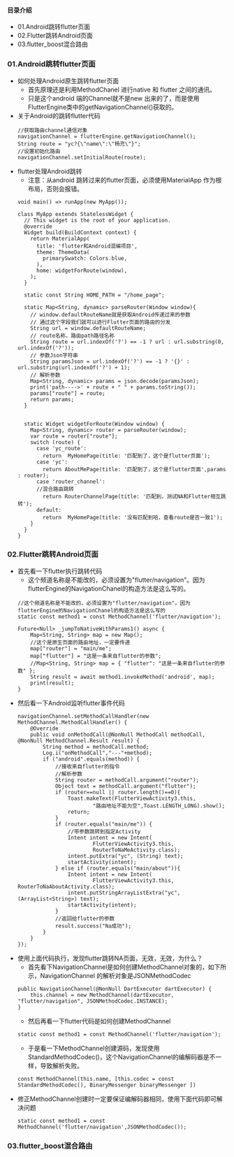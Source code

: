#### 目录介绍
- 01.Android跳转flutter页面
- 02.Flutter跳转Android页面
- 03.flutter_boost混合路由


### 01.Android跳转flutter页面
- 如何处理Android原生跳转flutter页面
    - 首先原理还是利用MethodChanel 进行native 和 flutter 之间的通讯。
    - 只是这个android 端的Channel就不是new 出来的了，而是使用FlutterEngine类中的getNavigationChannel()获取的。
- 关于Android的跳转flutter代码
    ```
    //获取路由channel通信对象
    navigationChannel = flutterEngine.getNavigationChannel();
    String route = "yc?{\"name\":\"杨充\"}";
    //设置初始化路由
    navigationChannel.setInitialRoute(route);
    ```
- flutter处理Android跳转
    - 注意：从android 跳转过来的flutter页面，必须使用MaterialApp 作为根布局，否则会报错。
    ```
    void main() => runApp(new MyApp());
    
    class MyApp extends StatelessWidget {
      // This widget is the root of your application.
      @override
      Widget build(BuildContext context) {
        return MaterialApp(
          title: 'flutter和Android混编项目',
          theme: ThemeData(
            primarySwatch: Colors.blue,
          ),
          home: widgetForRoute(window),
        );
      }
    
      static const String HOME_PATH = "/home_page";
    
      static Map<String, dynamic> parseRouter(Window window){
        // window.defaultRouteName就是获取Android传递过来的参数
        // 通过这个字段我们就可以进行Flutter页面的路由的分发
        String url = window.defaultRouteName;
        // route名称，路由path路径名称
        String route = url.indexOf('?') == -1 ? url : url.substring(0, url.indexOf('?'));
        // 参数Json字符串
        String paramsJson = url.indexOf('?') == -1 ? '{}' : url.substring(url.indexOf('?') + 1);
        // 解析参数
        Map<String, dynamic> params = json.decode(paramsJson);
        print('path---->' + route + " " + params.toString());
        params["route"] = route;
        return params;
      }
    
    
      static Widget widgetForRoute(Window window) {
        Map<String, dynamic> router = parseRouter(window);
        var route = router["route"];
        switch (route) {
          case 'yc_route':
            return  MyHomePage(title: '匹配到了，这个是flutter页面');
          case 'yc':
            return AboutMePage(title: '匹配到了，这个是flutter页面',params : router);
          case 'router_channel':
          //混合路由跳转
            return RouterChannelPage(title: '匹配到，测试NA和Flutter相互跳转');
          default:
            return  MyHomePage(title: '没有匹配到哈，查看route是否一致1');
        }
      }
    }
    ```


### 02.Flutter跳转Android页面
- 首先看一下flutter执行跳转代码
    - 这个频道名称是不能改的，必须设置为"flutter/navigation"。因为flutterEngine的NavigationChanel的构造方法是这么写的。
    ```
    //这个频道名称是不能改的，必须设置为"flutter/navigation"。因为flutterEngine的NavigationChanel的构造方法是这么写的
    static const method1 = const MethodChannel('flutter/navigation');
  
    Future<Null> _jumpToNativeWithParams1() async {
        Map<String, String> map = new Map();
        //这个是原生页面的路由地址，一定要传递
        map["router"] = "main/me";
        map["flutter"] = "这是一条来自flutter的参数";
        //Map<String, String> map = { "flutter": "这是一条来自flutter的参数" };
        String result = await method1.invokeMethod('android', map);
        print(result);
    }
    ```
- 然后看一下Android监听flutter事件代码
    ```
    navigationChannel.setMethodCallHandler(new MethodChannel.MethodCallHandler() {
        @Override
        public void onMethodCall(@NonNull MethodCall methodCall, @NonNull MethodChannel.Result result) {
            String method = methodCall.method;
            Log.i("onMethodCall","---"+method);
            if ("android".equals(method)) {
                //接收来自flutter的指令
                //解析参数
                String router = methodCall.argument("router");
                Object text = methodCall.argument("flutter");
                if (router==null || router.length()==0){
                    Toast.makeText(FlutterViewActivity3.this,
                            "路由地址不能为空",Toast.LENGTH_LONG).show();
                    return;
                }
                if (router.equals("main/me")) {
                    //带参数跳转到指定Activity
                    Intent intent = new Intent(
                            FlutterViewActivity3.this,
                            RouterToNaMeActivity.class);
                    intent.putExtra("yc", (String) text);
                    startActivity(intent);
                } else if (router.equals("main/about")){
                    Intent intent = new Intent(
                            FlutterViewActivity3.this, RouterToNaAboutActivity.class);
                    intent.putStringArrayListExtra("yc", (ArrayList<String>) text);
                    startActivity(intent);
                }
                //返回给flutter的参数
                result.success("Na成功");
            }
        }
    });
    ```
- 使用上面代码执行，发现flutter跳转NA页面，无效，无效，为什么？
    - 首先看下NavigationChannel是如何创建MethodChannel对象的，如下所示，NavigationChannel 的解析对象是JSONMethodCodec
    ```
    public NavigationChannel(@NonNull DartExecutor dartExecutor) {
        this.channel = new MethodChannel(dartExecutor, "flutter/navigation", JSONMethodCodec.INSTANCE);
    }
    ```
    - 然后再看一下flutter代码是如何创建MethodChannel
    ```
    static const method1 = const MethodChannel('flutter/navigation');
    ```
    - 于是看一下MethodChannel创建源码，发现使用StandardMethodCodec()，这个NavigationChannel的编解码器是不一样，导致解析失败。
    ```
    const MethodChannel(this.name, [this.codec = const StandardMethodCodec(), BinaryMessenger binaryMessenger ])
    ```
- 修正MethodChannel创建时一定要保证编解码器相同，使用下面代码即可解决问题
    ```
    static const method1 = const MethodChannel('flutter/navigation',JSONMethodCodec());
    ```



### 03.flutter_boost混合路由


















